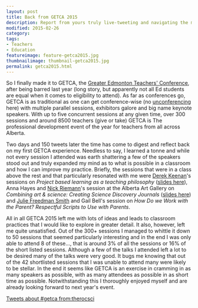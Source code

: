 ```yaml
---
layout: post  
title: Back from GETCA 2015
description: Report from yours truly live-tweeting and navigating the melee at GETCA 2015 (Annual Greater Edmonton Teachers' Conference).
modified: 2015-02-26
category: 
tags:
- Teachers
- Education
featureimage: feature-getca2015.jpg
thumbnailimage: thumbnail-getca2015.jpg
permalink: getca2015.html
--- 
```

<p>So I finally made it to GETCA, the <a href="http://getca.com/">Greater Edmonton Teachers' Conference</a>, after being barred last year (long story, but apparently not all Ed students are equal when it comes to eligibility to attend). As far as conferences go, GETCA is as traditional as one can get conference-wise (no <a href="http://en.wikipedia.org/wiki/Unconference">unconferencing</a> here) with multiple parallel sessions, exhibitors galore and big name keynote speakers. With up to five concurrent sessions at any given time, over 300 sessions and around 8500 teachers (give or take) GETCA is The professional development event of the year for teachers from all across Alberta. </p>

<p>Two days and 150 tweets later the time has come to digest and reflect back on my first GETCA experience. Needless to say, I learned a tonne and while not every session I attended was earth shattering a few of the speakers stood out and truly expanded my mind as to what is possible in a classroom and how I can improve my practice. Briefly, the sessions that were in a class above the rest and that particularly resonated with me were <a href="https://twitter.com/mrdkeenan">Derek Keenan</a>'s sessions on <em>Project based learning as a teaching philosophy</em> (<a href="http://mrkeenan.ca/wp-content/uploads/2015/02/pbl-as-a-teaching-philosophy.pdf">slides here</a>), Anna Hayes and <a href="https://twitter.com/scimann">Nick Riemann</a>'s session at the Alberta Art Gallery on <em>Combining art & science: Creating Science Discovery Journals</em> (<a href="https://docs.google.com/a/share.epsb.ca/presentation/d/19KV-UmQKbpFjIKZfMyKhfJgaFs2hZKW1IpFmA2B5MaQ/edit#slide=id.p">slides here</a>) and <a href="https://twitter.com/parentingpower">Julie Freedman Smith</a> and Gail Bell's session on <em>How Do we Work with the Parent? Respectful Scripts to Use with Parents</em>.</p>

<p>All in all GETCA 2015 left me with lots of ideas and leads to classroom practices that I would like to explore in greater detail. It also, however, left me quite unsatisfied. Out of the 300+ sessions I managed to whittle it down to 50 sessions that seemed particularly interesting and in the end I was only able to attend 8 of these..., that is around 3% of all the sessions or 16% of the short listed sessions. Although a few of the talks I attended left a lot to be desired many of the talks were very good. It bugs me knowing that out of the 42 shortlisted sessions that I was unable to attend many were likely to be stellar. In the end it seems like GETCA is an exercise in cramming in as many speakers as possible, with as many attendees as possible in as short time as possible. Notwithstanding this I thoroughly enjoyed myself and are already looking forward to next year's event.</p>

<a class="twitter-timeline" href="https://twitter.com/search?q=%23getca%20from%3Atherocsci" data-widget-id="572398961177014272">Tweets about #getca from:therocsci</a>
<script>!function(d,s,id){var js,fjs=d.getElementsByTagName(s)[0],p=/^http:/.test(d.location)?'http':'https';if(!d.getElementById(id)){js=d.createElement(s);js.id=id;js.src=p+"://platform.twitter.com/widgets.js";fjs.parentNode.insertBefore(js,fjs);}}(document,"script","twitter-wjs");</script>